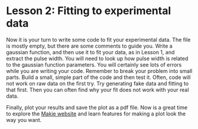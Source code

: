 # Lesson 2: Fitting to experimental data

Now it is your turn to write some code to fit your experimental data.
The file is mostly empty, but there are some comments to guide you.
Write a gaussian function, and then use it to fit your data, as in Lesson 1, and extract the pulse width.
You will need to look up how pulse width is related to the gaussian function parameters.
You will certainly see lots of errors while you are writing your code.
Remember to break your problem into small parts.
Build a small, simple part of the code and then test it.
Often, code will not work on raw data on the first try.
Try generating fake data and fitting to that first.
Then you can often find why your fit does not work with your real data.

Finally, plot your results and save the plot as a pdf file.
Now is a great time to explore the [Makie website](https://docs.makie.org) and learn features for making a plot look the way you want.